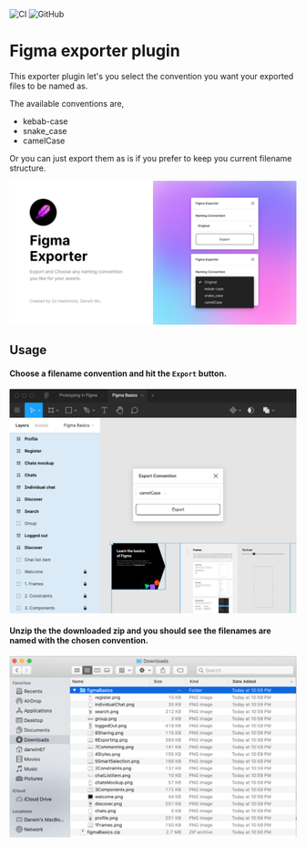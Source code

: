 ![CI](https://github.com/ozhsmt/figma-export-convention/workflows/build-test/badge.svg?branch=master)
![GitHub](https://img.shields.io/github/license/ozhsmt/figma-export-convention)

# Figma exporter plugin

This exporter plugin let's you select the convention you want your exported files to be named as.

The available conventions are,

* kebab-case
* snake_case
* camelCase

Or you can just export them as is if you prefer to keep you current filename structure.

![Cover](./images/cover.png)


## Usage

#### Choose a filename convention and hit the `Export` button.

![UI](./images/plugin.png)

#### Unzip the the downloaded zip and you should see the filenames are named with the chosen convention.

![Exported Files](./images/exported-files.png)